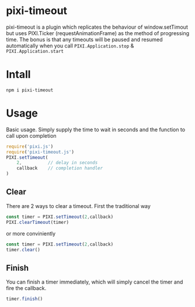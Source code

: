 # pixi-timeout

pixi-timeout is a plugin which replicates the behaviour of window.setTimout but uses PIXI.Ticker (requestAnimationFrame) as the method of progressing time. The bonus is that any timeouts will be paused and resumed automatically when you call `PIXI.Application.stop` & `PIXI.Application.start`


# Intall

```shell
npm i pixi-timeout
```

# Usage

Basic usage. Simply supply the time to wait in seconds and the function to call upon completion

```js
require('pixi.js')
require('pixi-timeout.js')
PIXI.setTimeout(
    2,          // delay in seconds
    callback    // completion handler
)
```

## Clear

There are 2 ways to clear a timeout. First the traditional way

```js
const timer = PIXI.setTimeout(2,callback)
PIXI.clearTimeout(timer)
```

or more conviniently

```js
const timer = PIXI.setTimeout(2,callback)
timer.clear()
```

## Finish

You can finish a timer immediately, which will simply cancel the timer and fire the callback.

```js
timer.finish()
```

